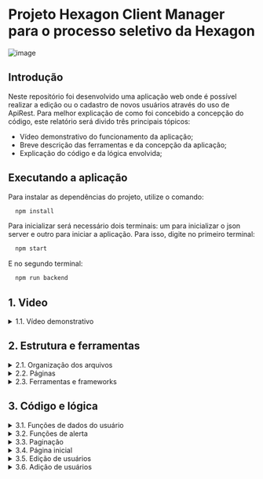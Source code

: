 # Projeto Hexagon Client Manager para o processo seletivo da Hexagon

![image](https://user-images.githubusercontent.com/112974999/208308889-815265b4-15bc-497f-adc3-232552d3b810.png)

## Introdução

Neste repositório foi desenvolvido uma aplicação web onde é possível realizar a edição ou o cadastro de novos usuários através do uso de ApiRest. Para melhor explicação de como foi concebido a concepção do código, este relatório será divido três principais tópicos:

* Vídeo demonstrativo do funcionamento da aplicação;
* Breve descrição das ferramentas e da concepção da aplicação;
* Explicação do código e da lógica envolvida;

## Executando a aplicação

Para instalar as dependências do projeto, utilize o comando:

  ```bash
    npm install
  ```

Para inicializar será necessário dois terminais: um para inicializar o json server e outro para iniciar a aplicação. Para isso, digite no primeiro terminal:

  ```bash
    npm start
  ```

E no segundo terminal:

  ```bash
    npm run backend
  ```
## 1. Video

<details>
  <summary>1.1. Vídeo demonstrativo</summary><br />
    [Assistir o vídeo] (https://clipchamp.com/watch/WcTxfhf6NcR)        
</details>

## 2. Estrutura e ferramentas
  
  <details>
    <summary>2.1. Organização dos arquivos</summary><br/>
    Para facilitar a leitura e otimização de funções, o código possui uma pasta principal onde se encontram todos os arquivos Javascript chamada <strong>src</strong>. Dentro desta existem os seguintes diretórios:
  
* <strong>functions</strong> - Dentro desta pasta existem arquivos com as funções usadas em todas as páginas da aplicação, ou seja, funções globais;
* <strong>component</strong> - Dentro desta pasta temos os componentes que serão renderizados em cada página da aplicação feita em React.js;
* <strong>pages</strong> - Dentro desta pasta temos as páginas da aplicação que renderizam os componentes dependendo do caminho que estamos (/edit, /home, etc)
  </details>
  
  <details>
    <summary>2.2. Páginas</summary><br/>
    A aplicação possui duas páginas principais, Main, página principal onde é mostrada ao usuário as informações dos clientes recuperados da API e a página de gerenciamento de usuários, podendo ser tanto para edição ou adição, dependendo do tipo de parâmetro que irá receber.
  </details>

  <details>
    <summary>2.3. Ferramentas e frameworks</summary><br/>
    O framework Bootstrap foi usado para realizar a estilização de todos os botões (confirmação, deletar, etc), campos de input (texto e select) e para a paginação. Para a criação de um site que terá a API contendo os usuários foi necessário o uso da ferramenta json server. Criando a pasta <strong>db</strong> no diretório principal da aplicação, e, dentro dela, o arquivo db.json, podemos inicializar uma API vazia ou não. No caso desta aplicação, já foi pré criado alguns usuários para facilitar alguns testes.<br/>
  Para realizar as requisições à API foi optado o uso do Axios. Com ele é possível realizar a atualização de usuário da API, a remoção e a adição através dos comandos GET, DELETE, PUT e POST. Por fim, para o envio de avisos foi utilizado o SweetAlert2. Com ele é possível criar janelas de confirmação, erros já pré definidas, podendo alterar a mensagem, as opções e o que será feito após seu aviso.
  </details>

## 3. Código e lógica

  <details>
    <summary>3.1. Funções de dados do usuário</summary><br/>
    De modo a melhorar o uso das funções de recuperar dados de usuários, todas as funções relativas a esta funcionalidade estão no diretório src/functions/userManager.js.
		Neste arquivo podemos editar a URL de origem da API para que a ferramenta Axios possa trabalhar com os dados. Se quisermos ler os usuários da API, usamos a função getUsers() que chama a função Axios.get e retorna um Array de Objetos com todos os dados dos clientes (nome, email, etc).<br/> 
		Para deletarmos um usuários utilizamos a função deleteUser(id). Passando o id do usuário o Axios irá executar a função Axios.delete e remover o usuário da API.<br/>
		Para atualizar um cliente, usamos a função updateUser(id, data), onde id é o id do cliente que queremos atualizar e data as informações que queremos atualizar, onde esta se encontra em forma de objeto.<br/>
		Por último, temos a função addUser(data) que recebe um objeto com as informações do usuário a ser adicionado e chama a função Axios.post para adicioná-lo na API.
  </details>

  <details>
    <summary>3.2. Funções de alerta</summary><br/>
		Para ajudar visualmente o usuário da aplicação, existem dois tipos de função que irão mostrar na tela uma mensagem que se encontram em src/functions/alert.js. A alertMessage(message, action) recebe uma mensagem para mostrar ao usuário e uma action, deletar, adicionar, atualizar. Este alerta também mostra duas opções de confirmar ou cancelar. Caso o usuário confirme, é retornada a mensagem de 'success', caso contrário, 'cancel'.<br/>
		A segunda função é a formError() usada para exibir uma mensagem de erro caso o usuário esqueça de preencher algum campo quando estiver adicionando ou editando um usuário.
  </details>

  <details>
    <summary>3.3. Paginação</summary><br/>
A lógica de como é feita a paginação pode ser vista no arquivo src/functions/pagination.js. A principal função é a createPagination que recebe como parâmetros um array com os usuários, a quantidade de usuários a ser mostrado por página, a página atual da paginação em que o usuário se encontra e uma função que é adicionada no onClick de cada botão de paginação.<br/>

Primeiro, a createPagination chama a função setMaxPages passando como parâmetros o array de usuários e usuários por página e retorna a quantidade de páginas que devem existir. Dividindo o tamanho do array pelo número de usuários por página e, com este resultado, fazendo um Math.ceil conseguimos este valor. Por exemplo: caso o número de usuários por página seja 5 e existam 6 usuários, o Math.ceil irá arredondar o valor para cima retornando 2 páginas.<br/>
		Após termos este valor, a função createPagination irá verificar se serão exibidas mais de 3 páginas, pois, por padrão, a aplicação apenas mostra 3 páginas de paginação, por exemplo (1, 2, 3) ou (3, 4, 5). Caso o usuário esteja na primeira página e só exista uma página, será criado dinamicamente apenas um botão e, se por acaso esteja na primeira página e existam 20 páginas, serão criados 3 botões (1, 2, 3).<br/>
		A função que foi passada como parâmetro será chamada no evento de clique da página escolhida pelo usuário. Esta função irá alterar o estado do componente chamado currentPage e reexecutará a função createPagination, porém, dessa vez, passando a nova página atual como parâmetro. Assim, caso a pessoa esteja na paginação 2 serão exibidos os botões (1, 2, 3), na paginação 5 (4, 5, 6), e assim por diante.<br/>
		A visualização de usuários na página é dada pela função showUsersOnPage que recebe como parâmetros o array de usuários, a quantidade de usuários por página e a página que a aplicação se encontra. O último usuário a ser mostrado é o de index (paginaAtual * usuáriosPorPágina - 1) e o número mínimo é ((paginaAtual - 1) * usuáriosPorPágina).<br/>
		Explicação: Imaginando que a aplicação se encontra na paginação 2, mostrando 10 usuários por página e com um array de 50 usuários. Deve-se exibir os usuários de index 10 a 19, logo o primeiro usuário é, segundo a fórmula, (2 - 1) * 10 = 10. O último usuário será o (2 * 10 - 1) = 19, ou seja, a função irá retornar o array filtrado com os usuários de index 10 a 19.
  </details>

  <details>
    <summary>3.4. Página inicial</summary><br/>
    Ao iniciarmos a página o React.js verificará qual o caminho da URL que o usuário se encontra. Como ele está na página principal, a página Home ('/') será renderizada. Nesta página é chamada a função componentDidMouth() para fazer o carregamento da API através da função getUsers e assim, salvar o resultado no estado users.<br/>
		Para o filtro de busca, são renderizados 4 inputs com as informações nome, cpf, cidade e usuários por página e, cada vez que o usuário altera alguns destes campos, a função handleChange é chamada e atualiza o estado de cada um dos filtros. Com esta atualização, antes de serem renderizados os usuários, a função filterUsers é chamada recebendo o array de usuários como parâmetro. Caso um dos estados de filtro seja diferente de undefined (usuário escreveu algo), é realizado um array.filter para definir o novo array de usuários a ser mostrado.<br/>
		Após este filtro, o componente UserTable é renderizado e recebe como props o array de usuários. Este componente renderiza uma lista dinamicamente dependendo de quantos usuários foram passados. A lista possui as informações de cada usuário e dois botões, 'Excluir' e 'Editar'. O botão 'Excluir' recebe a função onClick handleDelete que exibe uma mensagem de confirmação. Caso confirme, a função deleteUser é chamada e o usuário é deletado. O botão 'Edit' transfere a página para o link ('/edit/id_do_usuário') para realizar as modificações.<br/>
		O botão adicionar que se encontra no canto superior direito da tabela redireciona a pessoa para o link ('/add') onde é possível adicionar novos usuários.
		Por último, a paginação é renderizada abaixo da lista (sua explicação pode ser vista no item 3.3).
		</details>

  <details>
    <summary>3.5. Edição de usuários</summary><br/>
			Ao clicar no botão 'Editar' de um usuário a aplicação é redirecionada para a página ('/dit/id_do_usuario'). Nesta página, temos todos os campos de informação já preenchidos através do componentDidMount() que chama a função de getUsers e find para achar o usuário com o id necessário e alterar o estado da aplicação com as informações recebidas. Ao preencher qualquer input, a função handleChange é chamada alterando o estado da aplicação.<br/>
			Caso a pessoa clique em Salvar, a função alertMessage será chamada mostrando um aviso com as opções de prosseguir ou não. Caso prossiga, a função retorna 'success' e a função updateUser é chamada atualizando os dados e redirecionando a aplicação para a página home.<br/>
			Caso a pessoa esqueça de preencher qualquer campo, a função formError é chamada exibindo uma mensagem de erro alertando que todos os campos precisam ser preenchidos.
		</details>

  <details>
    <summary>3.6. Adição de usuários</summary><br/>
			A página de adição utiliza os mesmos métodos da de edição, pois o mesmo componente foi utilizado. Contudo, existem algumas alterações. Como não há informações prévias de usuário, os estados são carregados como uma string vazia sendo alterados à medida que o usuário preenche os campos. A mensagem de confirmação é alterada para perguntar se realmente deseja adicionar um usuário. Caso a confirmação seja positiva a função addUser é chamada para adicionar o usuário na API.
		</details>

